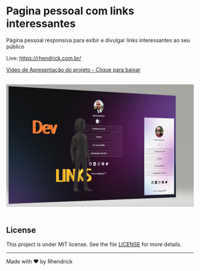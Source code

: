 
# Pagina pessoal com links interessantes
Página pessoal responsiva para exibir e divulgar links interessantes ao seu público

Live: https://rhendrick.com.br/

<a href="./assets/media.mp4/">Video de Apresentação do projeto - Clique para baixar</a>

<br>
<img src="./assets/folder.png">
<br>
<br>

## License

This project is under MIT license. See the file [LICENSE](.github/LICENSE.md) for more details.

---

Made with ♥ by Rhendrick 

